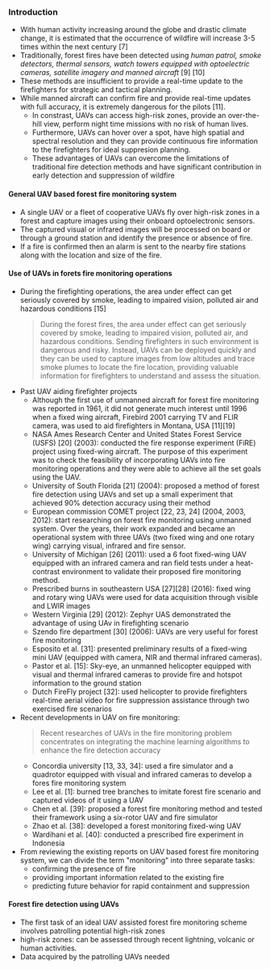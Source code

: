 ### Introduction
- With human activity increasing around the globe and drastic climate change, it is estimated that the occurrence of wildfire will increase 3-5 times within the next century [7]
- Traditionally, forest fires have been detected using _human patrol, smoke detectors, thermal sensors, watch towers equipped with optoelectric cameras, satellite imagery and manned aircraft_ [9] [10]
- These methods are insufficient to provide a real-time update to the firefighters for strategic and tactical planning.
- While manned aircraft can confirm fire and provide real-time updates with full accuracy, it is extremely dangerous for the pilots [11]. 
  - In constrast, UAVs can access high-risk zones, provide an over-the-hill view, perform night time missions with no risk of human lives. 
  - Furthermore, UAVs can hover over a spot, have high spatial and spectral resolution and they can provide continuous fire information to the firefighters for ideal suppresion planning.
  - These advantages of UAVs can overcome the limitations of traditional fire detection methods and have significant contribution in early detection and suppression of wildfire
 
 #### General UAV based forest fire monitoring system
 - A single UAV or a fleet of cooperative UAVs fly over high-risk zones in a forest and capture images using their onboard optoelectronic sensors.
 - The captured visual or infrared images will be processed on board or through a ground station and identify the presence or absence of fire.
 - If a fire is confirmed then an alarm is sent to the nearby fire stations along with the location and size of the fire.

#### Use of UAVs in forets fire monitoring operations
- During the firefighting operations, the area under effect can get seriously covered by smoke, leading to impaired vision, polluted air and hazardous conditions [15]
  > During the forest fires, the area under effect can get seriously covered by smoke, leading to impaired vision, polluted air, and hazardous conditions. Sending firefighters in such environment is dangerous and risky. Instead, UAVs can be deployed quickly and they can be used to capture images from low altitudes and trace smoke plumes to locate the fire location, providing valuable information for firefighters to understand and assess the situation. 
- Past UAV aiding firefighter projects
  - Although the first use of unmanned aircraft for forest fire monitoring was reported in 1961, it did not generate much interest until 1996 when a fixed wing aircraft, Firebird 2001 carrying TV and FLIR camera, was used to aid firefighters in Montana, USA [11][19]
  - NASA Ames Research Center and United States Forest Service (USFS) [20] (2003): conducted the fire response experiment (FiRE) project using fixed-wing aircraft. The purpose of this experiment was to check the feasibility of incorporating UAVs into fire monitoring operations and they were able to achieve all the set goals using the UAV. 
  - University of South Florida [21] (2004): proposed a method of forest fire detection using UAVs and set up a small experiment that achieved 90% detection accuracy using their method
  - European commission COMET project [22, 23, 24] (2004, 2003, 2012): start researching on forest fire monitoring using unmanned system. Over the years, their work expanded and became an operational system with three UAVs (two fixed wing and one rotary wing) carrying visual, infrared and fire sensor. 
  - University of Michigan [26] (2011): used a 6 foot fixed-wing UAV equipped with an infrared camera and ran field tests under a heat-contrast environment to validate their proposed fire monitoring method. 
  - Prescribed burns in southeastern USA [27][28] (2016): fixed wing and rotary wing UAVs were used for data acquisition through visible and LWIR images 
  - Western Virginia [29] (2012): Zephyr UAS demonstrated the advantage of using UAv in firefighting scenario
  - Szendo fire department [30] (2006): UAVs are very useful for forest fire monitoring
  - Esposito et al. [31]: presented preliminary results of a fixed-wing mini UAV (equipped with camera, NIR and thermal infrared cameras).
  - Pastor et al. [15]: Sky-eye, an unmanned helicopter equipped with visual and thermal infrared cameras to provide fire and hotspot information to the ground station
  - Dutch FireFly project [32]: used helicopter to provide firefighters real-time aerial video for fire suppression assistance through two exercised fire scenarios
- Recent developments in UAV on fire monitoring:
  > Recent researches of UAVs in the fire monitoring problem concentrates on integrating the machine learning algorithms to enhance the fire detection accuracy 
  - Concordia university [13, 33, 34]: used a fire simulator and a quadrotor equipped with visual and infrared cameras to develop a fores fire monitoring system
  - Lee et al. [1]: burned tree branches to imitate forest fire scenario and captured videos of it using a UAV
  - Chen et al. [39]: proposed a forest fire monitoring method and tested their framework using a six-rotor UAV and fire simulator
  - Zhao et al. [38]: developed a forest monitoring fixed-wing UAV
  - Wardihani et al. [40]: conducted a prescribed fire experiment in Indonesia
- From reviewing the existing reports on UAV based forest fire monitoring system, we can divide the term "monitoring" into three separate tasks:
  - confirming the presence of fire
  - providing important information related to the existing fire
  - predicting future behavior for rapid containment and suppression
 
#### Forest fire detection using UAVs
- The first task of an ideal UAV assisted forest fire monitoring scheme involves patrolling potential high-risk zones
- high-risk zones: can be assessed through recent lightning, volcanic or human activities. 
- Data acquired by the patrolling UAVs needed 
